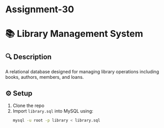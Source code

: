 # Assignment-30
# 📚 Library Management System

## 🔍 Description
A relational database designed for managing library operations including books, authors, members, and loans.

## ⚙️ Setup
1. Clone the repo
2. Import `library.sql` into MySQL using:
   ```bash
   mysql -u root -p library < library.sql
